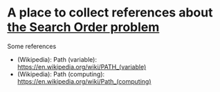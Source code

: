 
# A place to collect references about [the Search Order problem](..)

Some references

* (Wikipedia): Path (variable): <https://en.wikipedia.org/wiki/PATH_(variable)>
* (Wikipedia): Path (computing): <https://en.wikipedia.org/wiki/Path_(computing)>


